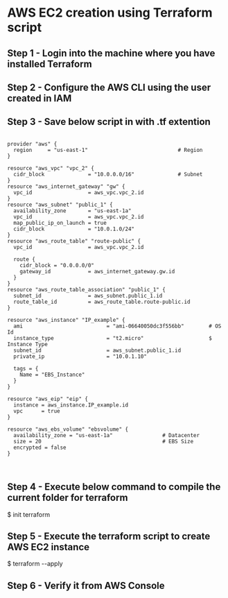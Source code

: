 # AWS EC2 creation using Terraform  script

## Step 1 - Login into the machine where you have installed Terraform
## Step 2 - Configure the AWS CLI using the user created in IAM
## Step 3 - Save below script in with .tf extention

```

provider "aws" {
  region     = "us-east-1"                             # Region
}

resource "aws_vpc" "vpc_2" {
  cidr_block              = "10.0.0.0/16"              # Subnet 
}
resource "aws_internet_gateway" "gw" {
  vpc_id                  = aws_vpc.vpc_2.id           
}
resource "aws_subnet" "public_1" {
  availability_zone       = "us-east-1a"
  vpc_id                  = aws_vpc.vpc_2.id
  map_public_ip_on_launch = true
  cidr_block              = "10.0.1.0/24"
}
resource "aws_route_table" "route-public" {
  vpc_id                  = aws_vpc.vpc_2.id

  route {
    cidr_block = "0.0.0.0/0"
    gateway_id            = aws_internet_gateway.gw.id
  }
}
resource "aws_route_table_association" "public_1" {
  subnet_id               = aws_subnet.public_1.id
  route_table_id          = aws_route_table.route-public.id
}

resource "aws_instance" "IP_example" {
  ami                           = "ami-06640050dc3f556bb"        # OS Id
  instance_type                 = "t2.micro"                     $ Instance Type
  subnet_id                     = aws_subnet.public_1.id
  private_ip                    = "10.0.1.10"

  tags = {
    Name = "EBS_Instance"
  }
}

resource "aws_eip" "eip" {
  instance = aws_instance.IP_example.id
  vpc      = true
}

resource "aws_ebs_volume" "ebsvolume" {
  availability_zone = "us-east-1a"                # Datacenter
  size = 20                                       # EBS Size
  encrypted = false         
}



```
## Step 4 - Execute below command to compile the current folder for terraform  

$ init terraform

## Step 5 - Execute the terraform script to create AWS EC2 instance
$ terraform --apply 

## Step 6 - Verify it from AWS Console
